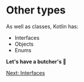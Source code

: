 # Other types
As well as classes, Kotlin has:
* Interfaces
* Objects
* Enums

**Let's have a butcher's 🥩**

[Next: Interfaces](04-01-interfaces.md)
